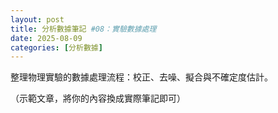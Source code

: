 ```yaml
---
layout: post
title: 分析數據筆記 #08：實驗數據處理
date: 2025-08-09
categories: [分析數據]
---
```


<p>整理物理實驗的數據處理流程：校正、去噪、擬合與不確定度估計。</p>

<p class="muted">（示範文章，將你的內容換成實際筆記即可）</p>
